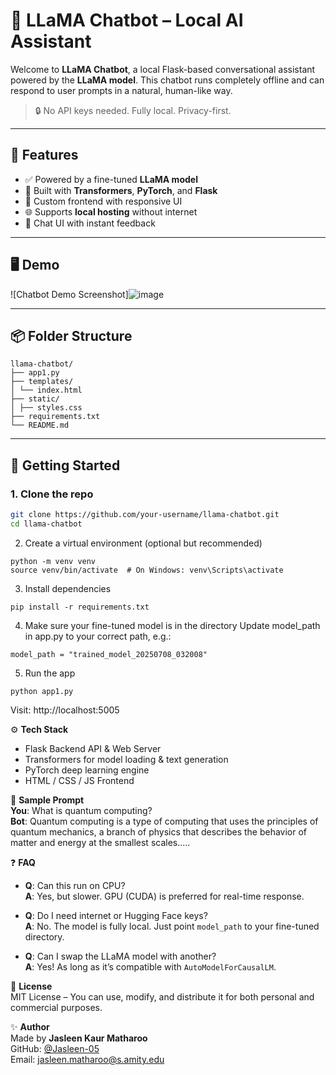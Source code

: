 # 🤖 LLaMA Chatbot – Local AI Assistant

Welcome to **LLaMA Chatbot**, a local Flask-based conversational assistant powered by the **LLaMA model**. This chatbot runs completely offline and can respond to user prompts in a natural, human-like way.

> 🔒 No API keys needed. Fully local. Privacy-first.

---

## 🧠 Features

- ✅ Powered by a fine-tuned **LLaMA model**
- 🧩 Built with **Transformers**, **PyTorch**, and **Flask**
- 🎨 Custom frontend with responsive UI
- 🌐 Supports **local hosting** without internet
- 💬 Chat UI with instant feedback

---

## 🖥️ Demo

![Chatbot Demo Screenshot]![image](https://github.com/user-attachments/assets/b78c2244-3555-48ec-b192-16084eb18957)


---

## 📦 Folder Structure
```
llama-chatbot/
├── app1.py
├── templates/
│ └── index.html
├── static/
│ ├── styles.css
├── requirements.txt
└── README.md
```

---

## 🚀 Getting Started

### 1. Clone the repo

```bash
git clone https://github.com/your-username/llama-chatbot.git
cd llama-chatbot
```
2. Create a virtual environment (optional but recommended)
```
python -m venv venv
source venv/bin/activate  # On Windows: venv\Scripts\activate
```
3. Install dependencies
```
pip install -r requirements.txt
```
4. Make sure your fine-tuned model is in the directory
Update model_path in app.py to your correct path, e.g.:
```
model_path = "trained_model_20250708_032008"
```
5. Run the app
```
python app1.py
```
Visit: http://localhost:5005

⚙️ **Tech Stack**  
- Flask Backend API & Web Server  
- Transformers for model loading & text generation  
- PyTorch deep learning engine  
- HTML / CSS / JS Frontend  

🧪 **Sample Prompt**  
**You**: What is quantum computing?  
**Bot**: Quantum computing is a type of computing that uses the principles of quantum mechanics, a branch of physics that describes the behavior of matter and energy at the smallest scales.....

❓ **FAQ**  
- **Q**: Can this run on CPU?  
  **A**: Yes, but slower. GPU (CUDA) is preferred for real-time response.

- **Q**: Do I need internet or Hugging Face keys?  
  **A**: No. The model is fully local. Just point `model_path` to your fine-tuned directory.

- **Q**: Can I swap the LLaMA model with another?  
  **A**: Yes! As long as it’s compatible with `AutoModelForCausalLM`.

📄 **License**  
MIT License – You can use, modify, and distribute it for both personal and commercial purposes.

✨ **Author**  
Made by **Jasleen Kaur Matharoo**  
GitHub: [@Jasleen-05](https://github.com/Jasleen-05)  
Email: [jasleen.matharoo@s.amity.edu](mailto:jasleen.matharoo@s.amity.edu)
